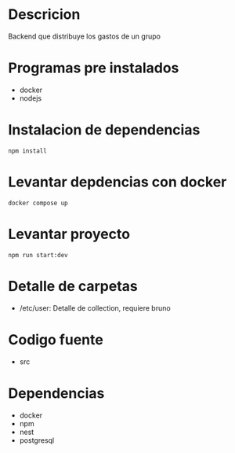 # Descricion
Backend que distribuye los gastos de un grupo

# Programas pre instalados
 - docker
 - nodejs

 # Instalacion de dependencias
 ```
 npm install
 ```

 # Levantar depdencias con docker
 ```
 docker compose up
 ```

 # Levantar proyecto
 ```
 npm run start:dev
 ```

# Detalle de carpetas
- /etc/user: Detalle de collection, requiere bruno

# Codigo fuente
- src

# Dependencias
- docker
- npm
- nest
- postgresql
